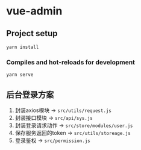 # vue-admin

## Project setup
```
yarn install
```

### Compiles and hot-reloads for development
```
yarn serve
```
## 后台登录方案

1. 封装axios模块 -> `src/utils/request.js`
2. 封装接口模块 -> `src/api/sys.js`
3. 封装登录请求动作 -> `src/store/modules/user.js`
4. 保存服务返回的token -> `src/utils/storeage.js`
5. 登录鉴权 -> `src/permission.js`
